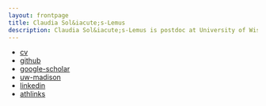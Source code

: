 ```yaml
---
layout: frontpage
title: Claudia Sol&iacute;s-Lemus
description: Claudia Sol&iacute;s-Lemus is postdoc at University of Wisconsin - Madison working with Bret Larget on Bayesian phylogenetics
---
```


<div class="navbar">
  <div class="navbar-inner">
      <ul class="nav">
          <li><a href="http://pages.stat.wisc.edu/~claudia/cv.pdf">cv</a></li>
          <li><a href="https://github.com/crsl4">github</a></li>
          <li><a href="https://scholar.google.com/citations?user=GrUypj8AAAAJ&hl=en&oi=ao">google-scholar</a></li>
          <li><a href="http://pages.stat.wisc.edu/~claudia/">uw-madison</a></li>
          <li><a href="https://www.linkedin.com/in/claudia-solis-lemus-b64069122">linkedin</a></li>
          <li><a href="https://www.athlinks.com/athletes/267606489">athlinks</a></li>
      </ul>
  </div>
</div>


